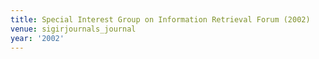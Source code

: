```yaml
---
title: Special Interest Group on Information Retrieval Forum (2002)
venue: sigirjournals_journal
year: '2002'
---
```

